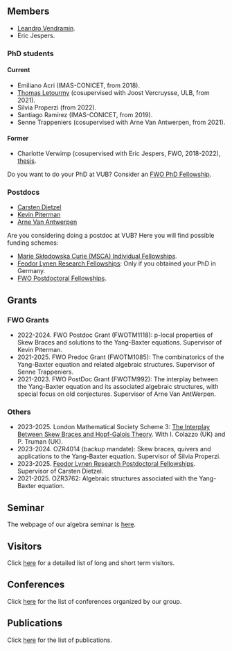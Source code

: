 ## Members

* [Leandro Vendramin](https://leandrovendramin.org/).
* Eric Jespers.

### PhD students

#### Current

* Emiliano Acri (IMAS-CONICET, from 2018).
* [Thomas Letourmy](https://sites.google.com/view/thomas-letourmy/home) (cosupervised with Joost Vercruysse, ULB, from 2021).
* Silvia Properzi (from 2022). 
* Santiago Ramírez (IMAS-CONICET, from 2019).
* Senne Trappeniers (cosupervised with Arne Van Antwerpen, from 2021).

#### Former

* Charlotte Verwimp (cosupervised with Eric Jespers, FWO, 2018-2022), [thesis](https://leandrovendramin.org/files/verwimp.pdf).

Do you want to do your PhD at VUB? Consider an [FWO PhD Fellowship](https://www.fwo.be/en/fellowships-funding/phd-fellowships/). 

### Postdocs

* [Carsten Dietzel](https://sites.google.com/view/carstendietzel/startseite?pli=1)
* [Kevin Piterman](http://mate.dm.uba.ar/~kpiterman/)
* [Arne Van Antwerpen](https://vanantwerpen.github.io/)

Are you considering doing a postdoc at VUB? Here you will find possible funding schemes: 

* [Marie Skłodowska Curie (MSCA) Individual Fellowships](https://marie-sklodowska-curie-actions.ec.europa.eu/actions/postdoctoral-fellowships).
* [Feodor Lynen Research Fellowships](https://www.humboldt-foundation.de/en/apply/sponsorship-programmes/feodor-lynen-research-fellowship): Only if you obtained your PhD in Germany.
* [FWO Postdoctoral Fellowships](https://www.fwo.be/en/fellowships-funding/postdoctoral-fellowships/).

## Grants 

### FWO Grants

* 2022-2024. FWO Postdoc Grant (FWOTM1118): p-local properties of Skew Braces and solutions to the Yang-Baxter equations. Supervisor of Kevin Piterman.
* 2021-2025. FWO Predoc Grant (FWOTM1085): The combinatorics of the Yang-Baxter equation and related algebraic structures. Supervisor of Senne Trappeniers.
* 2021-2023. FWO PostDoc Grant (FWOTM992): The interplay between the Yang-Baxter equation and its associated algebraic structures, with special focus on old conjectures. Supervisor of Arne Van AntWerpen. 

### Others

* 2023-2025. London Mathematical Society Scheme 3: [The Interplay Between Skew Braces and Hopf-Galois Theory](https://interplaysbhg.github.io/index.html). With I. Colazzo (UK) and P. Truman (UK).  
* 2023-2024. OZR4014 (backup mandate): Skew braces, quivers and applications to the Yang-Baxter equation. Supervisor of Silvia Properzi. 
* 2023-2025. [Feodor Lynen Research Postdoctoral Fellowships](https://www.humboldt-foundation.de/en/apply/sponsorship-programmes/feodor-lynen-research-fellowship). Supervisor of Carsten Dietzel.
* 2021-2025. OZR3762: Algebraic structures associated with the Yang-Baxter equation. 

## Seminar 

The webpage of our algebra seminar is [here](https://leandrovendramin.org/qa.html). 

## Visitors

Click [here](visitors) for a detailed list of long and short term visitors. 

## Conferences

Click [here](visitors) for the list of conferences organized by our group. 

## Publications

Click [here](visitors) for the list of publications.
